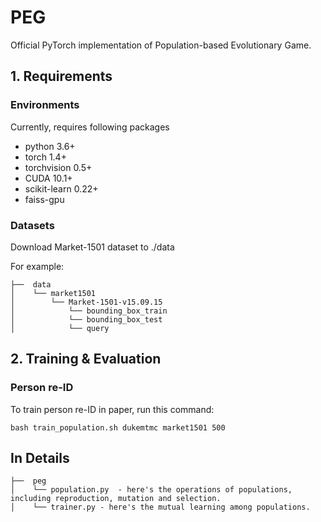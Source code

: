 # PEG

Official PyTorch implementation of Population-based Evolutionary Game.

<!-- <p align="center">
    <img src=./img/ARPL.jpg width="800">
</p> -->

## 1. Requirements
### Environments
Currently, requires following packages
- python 3.6+
- torch 1.4+
- torchvision 0.5+
- CUDA 10.1+
- scikit-learn 0.22+
- faiss-gpu

### Datasets
Download Market-1501 dataset to ./data

For example:

```
├──  data  
│    └── market1501  
│        └── Market-1501-v15.09.15
│            └── bounding_box_train
│            └── bounding_box_test
│            └── query
```

## 2. Training & Evaluation

### Person re-ID
To train person re-ID in paper, run this command:
```train
bash train_population.sh dukemtmc market1501 500
```

## In Details
```
├──  peg
│    └── population.py  - here's the operations of populations, including reproduction, mutation and selection.
│    └── trainer.py - here's the mutual learning among populations.
